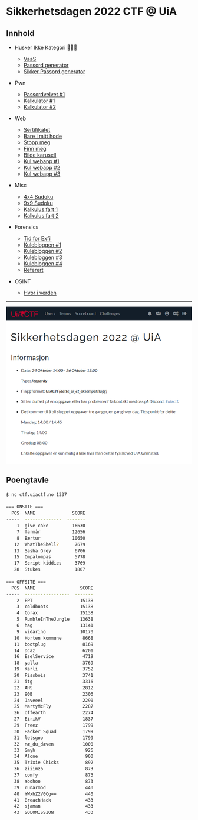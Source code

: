 # Sikkerhetsdagen 2022 CTF @ UiA

## Innhold

- Husker Ikke Kategori 🤦🏻‍♂️
  - [VaaS](vaas)
  - [Passord generator](passord-generator)
  - [Sikker Passord generator](sikker-passord-generator)

- Pwn
  - [Passordvelvet #1](passordvelvet-1)
  - [Kalkulator #1](kalkulator-1)
  - [Kalkulator #2](kalkulator-2)
- Web
  - [Sertifikatet](sertifikatet)
  - [Bare i mitt hode](bare-i-mitt-hode)
  - [Stopp meg](stopp-meg)
  - [Finn meg](finn-meg)
  - [Bilde karusell](bilde-karusell)
  - [Kul webapp #1](kul-webapp-1)
  - [Kul webapp #2](kul-webapp-2)
  - [Kul webapp #3](kul-webapp-3)
- Misc
  - [4x4 Sudoku](4x4-sudoku)
  - [9x9 Sudoku](9x9-sudoku)
  - [Kalkulus fart 1](kalkulus-fart-1)
  - [Kalkulus fart 2](kalkulus-fart-2)
- Forensics
  - [Tid for Exfil](tid-for-exfil)
  - [Kulebloggen #1](kulebloggen-1)
  - [Kulebloggen #2](kulebloggen-2)
  - [Kulebloggen #3](kulebloggen-3)
  - [Kulebloggen #4](kulebloggen-4)
  - [Referert](referert)
- OSINT
  - [Hvor i verden](hvor-i-verden)

---

![](screenshots/00.png)

## Poengtavle

```bash
$ nc ctf.uiactf.no 1337

=== ONSITE ===
  POS  NAME              SCORE
-----  --------------  -------
    1  give cake         16630
    7  farmår            12656
    8  Bærtur            10650
   12  WhatTheShell?      7679
   13  Sasha Grey         6706
   15  Ompalompas         5778
   17  Script kiddies     3769
   28  Stukes             1807

=== OFFSITE ===
  POS  NAME                 SCORE
-----  -----------------  -------
    2  EPT                  15138
    3  coldboots            15138
    4  Corax                15138
    5  RumbleInTheJungle    13638
    6  hag                  13141
    9  vidarino             10170
   10  Horten kommune        8668
   11  bootplug              8169
   14  Dcaz                  6201
   16  EselService           4719
   18  yalla                 3769
   19  Karli                 3752
   20  Pissbois              3741
   21  itg                   3316
   22  AHS                   2812
   23  90B                   2306
   24  Javeeel               2290
   25  MartyMcFly            2287
   26  offearth              2274
   27  EirikV                1837
   29  Freez                 1799
   30  Hacker Squad          1799
   31  letsgoo               1799
   32  næ_du_dæven           1000
   33  Smyh                   926
   34  Alone                  900
   35  Trixie Chicks          892
   36  ziiimzo                873
   37  comfy                  873
   38  Yoohoo                 873
   39  runarmod               440
   40  YWxhZ2V0Cg==           440
   41  BreachHack             433
   42  sjaman                 433
   43  SOLOMISSION            433
```